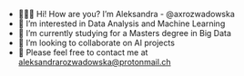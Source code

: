 - 👩🏼‍💻 Hi! How are you? I’m Aleksandra - @axrozwadowska
- 🦾 I’m interested in Data Analysis and Machine Learning
- 🌱 I’m currently studying for a Masters degree in Big Data
- 🧮 I’m looking to collaborate on AI projects
- 📩 Please feel free to contact me at aleksandrarozwadowska@protonmail.ch 

<!---
axrozwadowska/axrozwadowska is a ✨ special ✨ repository because its `README.md` (this file) appears on your GitHub profile.
You can click the Preview link to take a look at your changes.
--->
